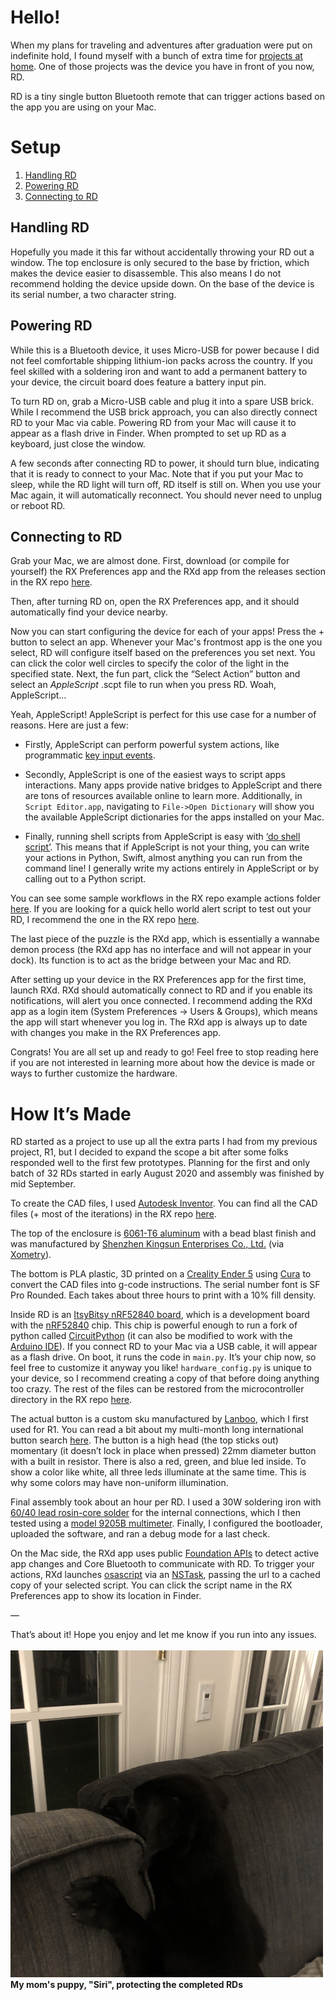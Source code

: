 # Hello!

When my plans for traveling and adventures after graduation were put on indefinite hold, I found myself with a bunch of extra time for [projects at home](https://github.com/atfinke/Stay-at-Home-Thoughts). One of those projects was the device you have in front of you now, RD.

RD is a tiny single button Bluetooth remote that can trigger actions based on the app you are using on your Mac.

# Setup

1. [Handling RD](#Handling-RD)
2. [Powering RD](#Powering-RD)
3. [Connecting to RD](#Connecting-to-RD)

## Handling RD
Hopefully you  made it this far without accidentally throwing your RD out a window. The top enclosure is only secured to the base by friction, which makes the device easier to disassemble. This also means I do not recommend holding the device upside down. On the base of the device is its serial number, a two character string.

## Powering RD
While this is a Bluetooth device, it uses Micro-USB for power because I did not feel comfortable shipping lithium-ion packs across the country. If you feel skilled with a soldering iron and want to add a permanent battery to your device, the circuit board does feature a battery input pin.

To turn RD on, grab a Micro-USB cable and plug it into a spare USB brick. While I recommend the USB brick approach, you can also directly connect RD to your Mac via cable. Powering RD from your Mac will cause it to appear as a flash drive in Finder. When prompted to set up RD as a keyboard, just close the window.

A few seconds after connecting RD to power, it should turn blue, indicating that it is ready to connect to your Mac. Note that if you put your Mac to sleep, while the RD light will turn off, RD itself is still on. When you use your Mac again, it will automatically reconnect. You should never need to unplug or reboot RD.

## Connecting to RD
Grab your Mac, we are almost done. First, download (or compile for yourself) the RX Preferences app and the RXd app from the releases section in the RX repo [here](https://github.com/atfinke/RX/releases).

Then, after turning RD on, open the RX Preferences app, and it should automatically find your device nearby.

Now you can start configuring the device for each of your apps! Press the + button to select an app. Whenever your Mac's frontmost app is the one you select, RD will configure itself based on the preferences you set next. You can click the color well circles to specify the color of the light in the specified state. Next, the fun part, click the “Select Action” button and select an *AppleScript* .scpt file to run when you press RD. Woah, AppleScript…

Yeah, AppleScript! AppleScript is perfect for this use case for a number of reasons. Here are just a few: 

- Firstly, AppleScript can perform powerful system actions, like programmatic [key input events](https://apple.stackexchange.com/questions/36943/how-do-i-automate-a-key-press-in-applescript). 

- Secondly, AppleScript is one of the easiest ways to script apps interactions. Many apps provide native bridges to AppleScript and there are tons of resources available online to learn more. Additionally, in `Script Editor.app`, navigating to `File->Open Dictionary` will show you the available AppleScript dictionaries for the apps installed on your Mac. 

- Finally, running shell scripts from AppleScript is easy with [‘do shell script’](https://developer.apple.com/library/archive/technotes/tn2065/_index.html). This means that if AppleScript is not your thing, you can write your actions in Python, Swift, almost anything you can run from the command line! I generally write my actions entirely in AppleScript or by calling out to a Python script. 

You can see some sample workflows in the RX repo example actions folder [here](https://github.com/atfinke/RX/tree/master/Shared/Actions). If you are looking for a quick hello world alert script to test out your RD, I recommend the one in the RX repo [here](https://github.com/atfinke/RX/blob/master/Shared/Actions/System/Hello%20World.scpt).

The last piece of the puzzle is the RXd app, which is essentially a wannabe demon process (the RXd app has no interface and will not appear in your dock). Its function is to act as the bridge between your Mac and RD. 

After setting up your device in the RX Preferences app for the first time, launch RXd. RXd should automatically connect to RD and if you enable its notifications, will alert you once connected. I recommend adding the RXd app as a login item (System Preferences -> Users & Groups), which means the app will start whenever you log in. The RXd app is always up to date with changes you make in the RX Preferences app.

Congrats! You are all set up and ready to go! Feel free to stop reading here if you are not interested in learning more about how the device is made or ways to further customize the hardware.

# How It’s Made

RD started as a project to use up all the extra parts I had from my previous project, R1, but I decided to expand the scope a bit after some folks responded well to the first few prototypes. Planning for the first and only batch of 32 RDs started in early August 2020 and assembly was finished by mid September.

To create the CAD files, I used [Autodesk Inventor](https://www.autodesk.com/products/inventor/). You can find all the CAD files (+ most of the iterations) in the RX repo [here](https://github.com/atfinke/RX/tree/master/RD/cad).

The top of the enclosure is [6061-T6 aluminum](https://en.wikipedia.org/wiki/6061_aluminium_alloy#6061-T6) with a bead blast finish and was manufactured by [Shenzhen Kingsun Enterprises Co., Ltd.](https://www.kingsun1.com) (via [Xometry](https://www.xometry.com)).

The bottom is PLA plastic, 3D printed on a [Creality Ender 5](https://www.creality.com/goods-detail/ender-5-3d-printer) using [Cura](https://ultimaker.com/software/ultimaker-cura) to convert the CAD files into g-code instructions. The serial number font is SF Pro Rounded. Each takes about three hours to print with a 10% fill density.

Inside RD is an [ItsyBitsy nRF52840 board](https://www.adafruit.com/product/4481), which is a development board with the [nRF52840](https://www.nordicsemi.com/Products/Low-power-short-range-wireless/nRF52840) chip. This chip is powerful enough to run a fork of python called [CircuitPython](https://circuitpython.org) (it can also be modified to work with the [Arduino IDE](https://www.arduino.cc/en/main/software)). If you connect RD to your Mac via a USB cable, it will appear as a flash drive. On boot, it runs the code in `main.py`. It’s your chip now, so feel free to customize it anyway you like! `hardware_config.py` is unique to your device, so I recommend creating a copy of that before doing anything too crazy. The rest of the files can be restored from the microcontroller directory in the RX repo [here](https://github.com/atfinke/RX/tree/master/Shared/Microcontroller). 

The actual button is a custom sku manufactured by [Lanboo](https://www.lanbooswitch.com), which I first used for R1. You can read a bit about my multi-month long international button search [here](https://github.com/atfinke/Stay-at-Home-Thoughts#may). The button is a high head (the top sticks out) momentary (it doesn’t lock in place when pressed) 22mm diameter button with a built in resistor. There is also a red, green, and blue led inside. To show a color like white, all three leds illuminate at the same time. This is why some colors may have non-uniform illumination. 

Final assembly took about an hour per RD. I used a 30W soldering iron with [60/40 lead rosin-core solder](https://www.adafruit.com/product/145) for the internal connections, which I then tested using a [model 9205B multimeter](https://www.digikey.com/product-detail/en/adafruit-industries-llc/2034/1528-2034AD-ND/12084169). Finally, I configured the bootloader, uploaded the software, and ran a debug mode for a last check.

On the Mac side, the RXd app uses public [Foundation APIs](https://developer.apple.com/documentation/appkit/nsworkspace/1535049-didactivateapplicationnotificati) to detect active app changes and Core Bluetooth to communicate with RD. To trigger your actions, RXd launches [osascript](https://ss64.com/osx/osascript.html) via an [NSTask](https://developer.apple.com/documentation/foundation/nstask), passing the url to a cached copy of your selected script. You can click the script name in the RX Preferences app to show its location in Finder.

—

That’s about it! Hope you enjoy and let me know if you run into any issues.
<br><br><img src="https://github.com/atfinke/RX/blob/master/RD/images/Siri%20guarding%20the%20buttons.jpeg?raw=true" width="500"/><br><b>My mom's puppy, "Siri", protecting the completed RDs<b>
